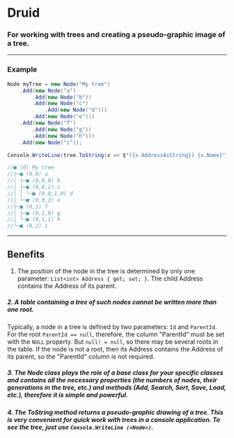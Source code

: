 # Druid
### For working with trees and creating a pseudo-graphic image of a tree.
------------
### Example
```csharp
Node myTree = new Node("My tree")
    .Add(new Node("a")
        .Add(new Node("b"))
        .Add(new Node("c")
            .Add(new Node("d")))
        .Add(new Node("e")))
    .Add(new Node("f")
        .Add(new Node("g"))
        .Add(new Node("h")))
    .Add(new Node("i"));

Console.WriteLine(tree.ToString(x => $"({x.AddressAsString}) {x.Name}"))

//■ (0) My tree
//├─■ (0,0) a
//│ ├─■ (0,0,0) b
//│ ├─■ (0,0,1) c
//│ │ └─■ (0,0,1,0) d
//│ └─■ (0,0,2) e
//├─■ (0,1) f
//│ ├─■ (0,1,0) g
//│ └─■ (0,1,1) h
//└─■ (0,2) i
```
***
## Benefits

1. The position of the node in the tree is determined by only one parameter: `List<int> Address { get; set; }`. The child Address contains the Address of its parent.

##### 2. A table containing a tree of such nodes cannot be written more than one root.
Typically, a node in a tree is defined by two parameters: `Id` and `ParentId`. For the root `ParentId == null`, therefore, the column "ParentId" must be set with the `NULL` property. But `null! = null`, so there may be several roots in the table. If the node is not a root, then its Address contains the Address of its parent, so the "ParentId" column is not required.
##### 3. The Node class plays the role of a base class for your specific classes and contains all the necessary properties (the numbers of nodes, their generations in the tree, etc.) and methods (Add, Search, Sort, Save, Load, etc.), therefore it is simple and powerful.
##### 4. The ToString method returns a pseudo-graphic drawing of a tree. This is very convenient for quick work with trees in a console application. To see the tree, just use `Console.WriteLine (<Node>)`.



